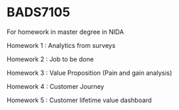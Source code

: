 # BADS7105
For homework in master degree in NIDA

Homework 1 : Analytics from surveys

Homework 2 : Job to be done

Homework 3 : Value Proposition (Pain and gain analysis)

Homework 4 : Customer Journey

Homework 5 : Customer lifetime value dashboard
